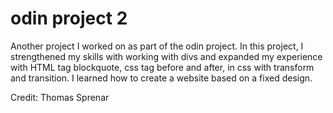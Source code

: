 # odin project 2
Another project I worked on as part of the odin project. In this project, 
I strengthened my skills with working with divs and expanded my experience with HTML tag blockquote, css tag before and after, in css with transform and transition. 
I learned how to create a website based on a fixed design.

Credit: Thomas Sprenar
